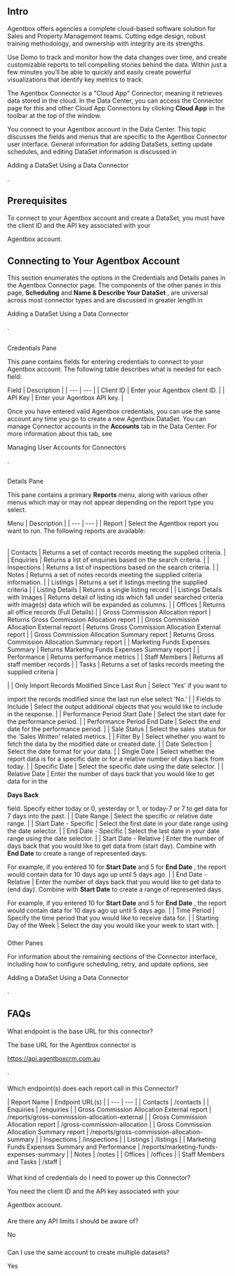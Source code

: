 

Intro
-------

Agentbox offers agencies a complete cloud-based software solution for Sales and Property Management teams. Cutting edge design, robust training methodology, and ownership with integrity are its strengths.


 Use Domo to track and monitor how the data changes over time, and create customizable reports to tell compelling stories behind the data. Within just a few minutes you’ll be able to quickly and easily create powerful visualizations that identify key metrics to track.


 The Agentbox Connector is a "Cloud App" Connector, meaning it retrieves data stored in the cloud. In the Data Center, you can access the Connector page for this and other Cloud App Connectors by clicking
 **Cloud App**
 in the toolbar at the top of the window.


 You connect to your Agentbox account in the Data Center. This topic discusses the fields and menus that are specific to the Agentbox Connector user interface. General information for adding DataSets, setting update schedules, and editing DataSet information is discussed in

Adding a DataSet Using a Data Connector

.


 Prerequisites
---------------

To connect to your Agentbox account and create a DataSet, you must have the client ID and the API key associated with your

Agentbox account.

Connecting to Your Agentbox Account
-------------------------------------

This section enumerates the options in the Credentials and Details panes in the Agentbox Connector page. The components of the other panes in this page,
 **Scheduling**
 and
 **Name & Describe Your DataSet**
 , are universal across most connector types and are discussed in greater length in

Adding a DataSet Using a Data Connector

.

##
 Credentials Pane

This pane contains fields for entering credentials to connect to your Agentbox account. The following table describes what is needed for each field:


 Field
  |
 Description
  |
| --- | --- |
|
 Client ID
  |
 Enter your Agentbox client ID.
  |
|
 API Key
  |
 Enter your Agentbox API key.
  |

Once you have entered valid Agentbox credentials, you can use the same account any time you go to create a new Agentbox DataSet. You can manage Connector accounts in the
 **Accounts**
 tab in the Data Center. For more information about this tab, see

Managing User Accounts for Connectors

.

##
 Details Pane

This pane contains a primary
 **Reports**
 menu, along with various other menus which may or may not appear depending on the report type you select.


 Menu
  |
 Description
  |
| --- | --- |
|
 Report
  |
 Select the Agentbox report you want to run. The following reports are available:


|  |  |
| --- | --- |
|
 Contacts
  |
 Returns a set of contact records meeting the supplied criteria.
  |
|
 Enquiries
  |
 Returns a list of enquiries based on the search criteria.
  |
|
 Inspections
  |
 Returns a list of inspections based on the search criteria.
  |
|
 Notes
  |
 Returns a set of notes records meeting the supplied criteria information.
  |
|
 Listings
  |
 Returns a set if listings meeting the supplied criteria
  |
|
 Listing Details
  |
 Returns a single listing record
  |
|
 Listings Details with Images
  |
 Returns detail of listing ids which fall under searched criteria with image(s) data which will be expanded as columns.
  |
|
 Offices
  |
 Returns all office records (Full Details)
  |
|
 Gross Commission Allocation report
  |
 Returns Gross Commission Allocation report
  |
|
 Gross Commission Allocation External report
  |
 Returns Gross Commission Allocation External report
  |
|
 Gross Commission Allocation Summary report
  |
 Returns Gross Commission Allocation Summary report
  |
|
 Marketing Funds Expenses Summary
  |
 Returns Marketing Funds Expenses Summary report
  |
|
 Performance
  |
 Returns performance metrics
  |
|
 Staff Members
  |
 Returns all staff member records
  |
|
 Tasks
  |
 Returns a set of tasks records meeting the supplied criteria
  |

|
|
 Only Import Records Modified Since Last Run
  |
 Select 'Yes' if you want to

import the records modified since the last run else select 'No.'
  |
|
 Fields to Include
  |
 Select the output additional objects that you would like to include in the response.
  |
|
 Performance Period Start Date
  |
 Select the start date for the performance period.
  |
|
 Performance Period End Date
  |
 Select the end date for the performance period.
  |
|
 Sale Status
  |
 Select the sales  status for the 'Sales Written' related metrics.
  |
|
 Filter By
  |
 Select whether you want to fetch the data by the modified date or created date.
  |
|
 Date Selection
  |
 Select the date format for your data.
  |
|
 Single Date
  |
 Select whether the report data is for a specific date or for a relative number of days back from today.
  |
|
 Specific Date
  |
 Select the specific date using the date selector.
  |
|
 Relative Date
  |
 Enter the number of days back that you would like to get data for in the


**Days Back**


 field. Specify either today or 0, yesterday or 1, or today-7 or 7 to get data for 7 days into the past.
  |
|
 Date Range
  |
 Select the specific or relative date range.
  |
|
 Start Date - Specific
  |
 Select the first date in your date range using the date selector.
  |
|
 End Date - Specific
  |
 Select the last date in your date range using the date selector.
  |
|
 Start Date - Relative
  |
 Enter the number of days back that you would like to get data from (start day). Combine with
 ********End Date********
 to create a range of represented days.


 For example, if you entered 10 for
 ********Start Date********
 and 5 for
 ********End Date********
 , the report would contain data for 10 days ago up until 5 days ago.
  |
|
 End Date - Relative
  |
 Enter the number of days back that you would like to get data to (end day). Combine with
 ********Start Date********
 to create a range of represented days.


 For example, if you entered 10 for
 ********Start Date********
 and 5 for
 ********End Date********
 , the report would contain data for 10 days ago up until 5 days ago.
  |
|
 Time Period
  |
 Specify the time period that you would like to receive data for.
  |
|
 Starting Day of the Week
  |
 Select the day you would like your week to start with.
  |


###
 Other Panes

For information about the remaining sections of the Connector interface, including how to configure scheduling, retry, and update options, see

Adding a DataSet Using a Data Connector

.


 FAQs
------


####
 What endpoint is the base URL for this connector?


 The base URL for the Agentbox connector is

https://api.agentboxcrm.com.au

.


####
 Which endpoint(s) does each report call in this Connector?


|
 Report Name
  |
 Endpoint URL(s)
  |
| --- | --- |
|
 Contacts
  |
 /contacts
  |
|
 Enquiries
  |
 /enquiries
  |
|
 Gross Commission Allocation External report
  |
 /reports/gross-commission-allocation-external
  |
|
 Gross Commission Allocation report
  |
 /gross-commission-allocation
  |
|
 Gross Commission Allocation Summary report
  |
 /reports/gross-commission-allocation-summary
  |
|
 Inspections
  |
 /inspections
  |
|
 Listings
  |
 /listings
  |
|
 Marketing Funds Expenses Summary and Performance
  |
 /reports/marketing-funds-expenses-summary
  |
|
 Notes
  |
 /notes
  |
|
 Offices
  |
 /offices
  |
|
 Staff Members and Tasks
  |
 /staff
  |


####
 What kind of credentials do I need to power up this Connector?

You need the client ID and the API key associated with your

Agentbox account.


####
 Are there any API limits I should be aware of?

No

###
 Can I use the same account to create multiple datasets?

Yes

